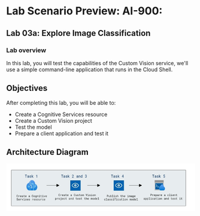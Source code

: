 # Lab Scenario Preview: AI-900: 

## Lab 03a:  Explore Image Classification​

### Lab overview

In this lab, you will test the capabilities of the Custom Vision service, we'll use a simple command-line application that runs in the Cloud Shell.

## Objectives
  
After completing this lab, you will be able to:

- Create a Cognitive Services resource
- Create a Custom Vision project
- Test the model
- Prepare a client application and test it

## Architecture Diagram

  ![](media/Module3a.png)
